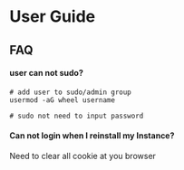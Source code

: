 # User Guide

## FAQ

#### user can not sudo?

```
# add user to sudo/admin group
usermod -aG wheel username

# sudo not need to input password

```

#### Can not login when I reinstall my Instance?

Need to clear all cookie at you browser